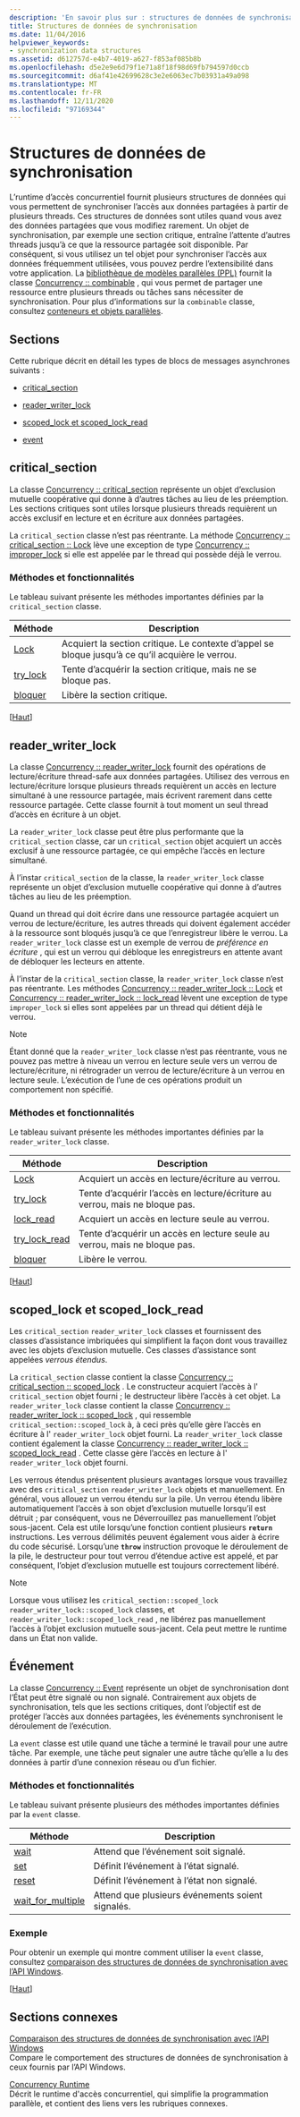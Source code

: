 ```yaml
---
description: 'En savoir plus sur : structures de données de synchronisation'
title: Structures de données de synchronisation
ms.date: 11/04/2016
helpviewer_keywords:
- synchronization data structures
ms.assetid: d612757d-e4b7-4019-a627-f853af085b8b
ms.openlocfilehash: d5e2e9e6d79f1e71a8f18f98d69fb794597d0ccb
ms.sourcegitcommit: d6af41e42699628c3e2e6063ec7b03931a49a098
ms.translationtype: MT
ms.contentlocale: fr-FR
ms.lasthandoff: 12/11/2020
ms.locfileid: "97169344"
---
```

# <a name="synchronization-data-structures"></a>Structures de données de synchronisation

L’runtime d’accès concurrentiel fournit plusieurs structures de données qui vous permettent de synchroniser l’accès aux données partagées à partir de plusieurs threads. Ces structures de données sont utiles quand vous avez des données partagées que vous modifiez rarement. Un objet de synchronisation, par exemple une section critique, entraîne l’attente d’autres threads jusqu’à ce que la ressource partagée soit disponible. Par conséquent, si vous utilisez un tel objet pour synchroniser l’accès aux données fréquemment utilisées, vous pouvez perdre l’extensibilité dans votre application. La [bibliothèque de modèles parallèles (PPL)](../../parallel/concrt/parallel-patterns-library-ppl.md) fournit la classe [Concurrency :: combinable](../../parallel/concrt/reference/combinable-class.md) , qui vous permet de partager une ressource entre plusieurs threads ou tâches sans nécessiter de synchronisation. Pour plus d’informations sur la `combinable` classe, consultez [conteneurs et objets parallèles](../../parallel/concrt/parallel-containers-and-objects.md).

## <a name="sections"></a><a name="top"></a> Sections

Cette rubrique décrit en détail les types de blocs de messages asynchrones suivants :

- [critical_section](#critical_section)

- [reader_writer_lock](#reader_writer_lock)

- [scoped_lock et scoped_lock_read](#scoped_lock)

- [event](#event)

## <a name="critical_section"></a><a name="critical_section"></a> critical_section

La classe [Concurrency :: critical_section](../../parallel/concrt/reference/critical-section-class.md) représente un objet d’exclusion mutuelle coopérative qui donne à d’autres tâches au lieu de les préemption. Les sections critiques sont utiles lorsque plusieurs threads requièrent un accès exclusif en lecture et en écriture aux données partagées.

La `critical_section` classe n’est pas réentrante. La méthode [Concurrency :: critical_section :: Lock](reference/critical-section-class.md#lock) lève une exception de type [Concurrency :: improper_lock](../../parallel/concrt/reference/improper-lock-class.md) si elle est appelée par le thread qui possède déjà le verrou.

### <a name="methods-and-features"></a>Méthodes et fonctionnalités

Le tableau suivant présente les méthodes importantes définies par la `critical_section` classe.

|Méthode|Description|
|------------|-----------------|
|[Lock](reference/critical-section-class.md#lock)|Acquiert la section critique. Le contexte d’appel se bloque jusqu’à ce qu’il acquière le verrou.|
|[try_lock](reference/critical-section-class.md#try_lock)|Tente d’acquérir la section critique, mais ne se bloque pas.|
|[bloquer](reference/critical-section-class.md#unlock)|Libère la section critique.|

[[Haut](#top)]

## <a name="reader_writer_lock"></a><a name="reader_writer_lock"></a> reader_writer_lock

La classe [Concurrency :: reader_writer_lock](../../parallel/concrt/reference/reader-writer-lock-class.md) fournit des opérations de lecture/écriture thread-safe aux données partagées. Utilisez des verrous en lecture/écriture lorsque plusieurs threads requièrent un accès en lecture simultané à une ressource partagée, mais écrivent rarement dans cette ressource partagée. Cette classe fournit à tout moment un seul thread d’accès en écriture à un objet.

La `reader_writer_lock` classe peut être plus performante que la `critical_section` classe, car un `critical_section` objet acquiert un accès exclusif à une ressource partagée, ce qui empêche l’accès en lecture simultané.

À l’instar `critical_section` de la classe, la `reader_writer_lock` classe représente un objet d’exclusion mutuelle coopérative qui donne à d’autres tâches au lieu de les préemption.

Quand un thread qui doit écrire dans une ressource partagée acquiert un verrou de lecture/écriture, les autres threads qui doivent également accéder à la ressource sont bloqués jusqu’à ce que l’enregistreur libère le verrou. La `reader_writer_lock` classe est un exemple de verrou de *préférence en écriture* , qui est un verrou qui débloque les enregistreurs en attente avant de débloquer les lecteurs en attente.

À l’instar de la `critical_section` classe, la `reader_writer_lock` classe n’est pas réentrante. Les méthodes [Concurrency :: reader_writer_lock :: Lock](reference/reader-writer-lock-class.md#lock) et [Concurrency :: reader_writer_lock :: lock_read](reference/reader-writer-lock-class.md#lock_read) lèvent une exception de type `improper_lock` si elles sont appelées par un thread qui détient déjà le verrou.

> [!NOTE]
> Étant donné que la `reader_writer_lock` classe n’est pas réentrante, vous ne pouvez pas mettre à niveau un verrou en lecture seule vers un verrou de lecture/écriture, ni rétrograder un verrou de lecture/écriture à un verrou en lecture seule. L’exécution de l’une de ces opérations produit un comportement non spécifié.

### <a name="methods-and-features"></a>Méthodes et fonctionnalités

Le tableau suivant présente les méthodes importantes définies par la `reader_writer_lock` classe.

|Méthode|Description|
|------------|-----------------|
|[Lock](reference/reader-writer-lock-class.md#lock)|Acquiert un accès en lecture/écriture au verrou.|
|[try_lock](reference/reader-writer-lock-class.md#try_lock)|Tente d’acquérir l’accès en lecture/écriture au verrou, mais ne bloque pas.|
|[lock_read](reference/reader-writer-lock-class.md#lock_read)|Acquiert un accès en lecture seule au verrou.|
|[try_lock_read](reference/reader-writer-lock-class.md#try_lock_read)|Tente d’acquérir un accès en lecture seule au verrou, mais ne bloque pas.|
|[bloquer](reference/reader-writer-lock-class.md#unlock)|Libère le verrou.|

[[Haut](#top)]

## <a name="scoped_lock-and-scoped_lock_read"></a><a name="scoped_lock"></a> scoped_lock et scoped_lock_read

Les `critical_section` `reader_writer_lock` classes et fournissent des classes d’assistance imbriquées qui simplifient la façon dont vous travaillez avec les objets d’exclusion mutuelle. Ces classes d’assistance sont appelées *verrous étendus*.

La `critical_section` classe contient la classe [Concurrency :: critical_section :: scoped_lock](reference/critical-section-class.md#critical_section__scoped_lock_class) . Le constructeur acquiert l’accès à l' `critical_section` objet fourni ; le destructeur libère l’accès à cet objet. La `reader_writer_lock` classe contient la classe [Concurrency :: reader_writer_lock :: scoped_lock](reference/reader-writer-lock-class.md#scoped_lock_class) , qui ressemble `critical_section::scoped_lock` à, à ceci près qu’elle gère l’accès en écriture à l' `reader_writer_lock` objet fourni. La `reader_writer_lock` classe contient également la classe [Concurrency :: reader_writer_lock :: scoped_lock_read](reference/reader-writer-lock-class.md#scoped_lock_read_class) . Cette classe gère l’accès en lecture à l' `reader_writer_lock` objet fourni.

Les verrous étendus présentent plusieurs avantages lorsque vous travaillez avec des `critical_section` `reader_writer_lock` objets et manuellement. En général, vous allouez un verrou étendu sur la pile. Un verrou étendu libère automatiquement l’accès à son objet d’exclusion mutuelle lorsqu’il est détruit ; par conséquent, vous ne Déverrouillez pas manuellement l’objet sous-jacent. Cela est utile lorsqu’une fonction contient plusieurs **`return`** instructions. Les verrous délimités peuvent également vous aider à écrire du code sécurisé. Lorsqu’une **`throw`** instruction provoque le déroulement de la pile, le destructeur pour tout verrou d’étendue active est appelé, et par conséquent, l’objet d’exclusion mutuelle est toujours correctement libéré.

> [!NOTE]
> Lorsque vous utilisez les `critical_section::scoped_lock` `reader_writer_lock::scoped_lock` classes, et `reader_writer_lock::scoped_lock_read` , ne libérez pas manuellement l’accès à l’objet exclusion mutuelle sous-jacent. Cela peut mettre le runtime dans un État non valide.

## <a name="event"></a>Événement<a name="event"></a>

La classe [Concurrency :: Event](../../parallel/concrt/reference/event-class.md) représente un objet de synchronisation dont l’État peut être signalé ou non signalé. Contrairement aux objets de synchronisation, tels que les sections critiques, dont l’objectif est de protéger l’accès aux données partagées, les événements synchronisent le déroulement de l’exécution.

La `event` classe est utile quand une tâche a terminé le travail pour une autre tâche. Par exemple, une tâche peut signaler une autre tâche qu’elle a lu des données à partir d’une connexion réseau ou d’un fichier.

### <a name="methods-and-features"></a>Méthodes et fonctionnalités

Le tableau suivant présente plusieurs des méthodes importantes définies par la `event` classe.

|Méthode|Description|
|------------|-----------------|
|[wait](reference/event-class.md#wait)|Attend que l’événement soit signalé.|
|[set](reference/event-class.md#set)|Définit l’événement à l’état signalé.|
|[reset](reference/event-class.md#reset)|Définit l’événement à l’état non signalé.|
|[wait_for_multiple](reference/event-class.md#wait_for_multiple)|Attend que plusieurs événements soient signalés.|

### <a name="example"></a>Exemple

Pour obtenir un exemple qui montre comment utiliser la `event` classe, consultez [comparaison des structures de données de synchronisation avec l’API Windows](../../parallel/concrt/comparing-synchronization-data-structures-to-the-windows-api.md).

[[Haut](#top)]

## <a name="related-sections"></a>Sections connexes

[Comparaison des structures de données de synchronisation avec l’API Windows](../../parallel/concrt/comparing-synchronization-data-structures-to-the-windows-api.md)<br/>
Compare le comportement des structures de données de synchronisation à ceux fournis par l’API Windows.

[Concurrency Runtime](../../parallel/concrt/concurrency-runtime.md)<br/>
Décrit le runtime d'accès concurrentiel, qui simplifie la programmation parallèle, et contient des liens vers les rubriques connexes.
